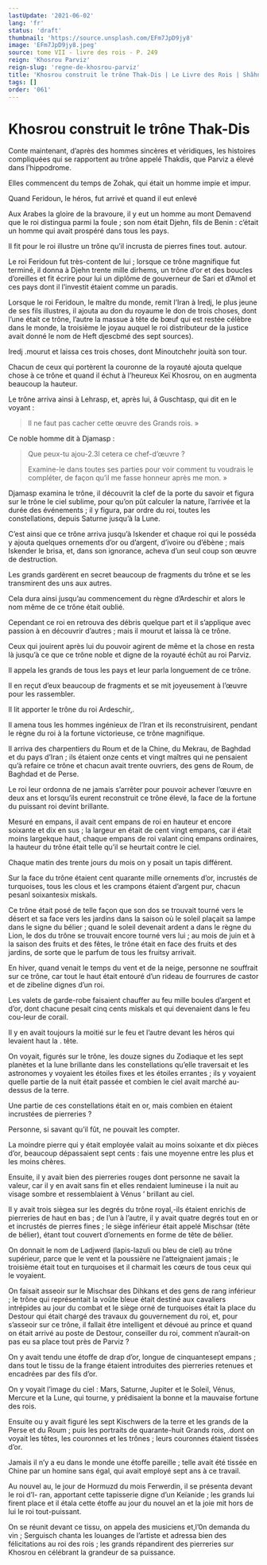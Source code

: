 ```yaml
---
lastUpdate: '2021-06-02'
lang: 'fr'
status: 'draft'
thumbnail: 'https://source.unsplash.com/EFm7JpD9jy8'
image: 'EFm7JpD9jy8.jpeg'
source: tome VII - livre des rois - P. 249
reign: 'Khosrou Parviz'
reign-slug: 'regne-de-khosrou-parviz'
title: 'Khosrou construit le trône Thak-Dis | Le Livre des Rois | Shâhnâmeh'
tags: []
order: '061'
---
```


<!-- LTeX: language=fr -->

# Khosrou construit le trône Thak-Dis

Conte maintenant, d’après des hommes sincères et véridiques, les histoires compliquées qui se rapportent au trône appelé Thakdis, que Parviz a élevé dans l’hippodrome.

Elles commencent du temps de Zohak, qui était un homme impie et impur.

Quand Feridoun, le héros, fut arrivé et quand il eut enlevé

Aux Arabes la gloire de la bravoure, il y eut un homme au mont Demavend que le roi distingua parmi la foule ; son nom était Djehn, fils de Benin : c’était un homme qui avait prospéré dans tous les pays.

Il fit pour le roi illustre un trône qu’il incrusta de pierres fines tout. autour.

Le roi Feridoun fut très-content de lui ; lorsque ce trône magnifique fut terminé, il donna à Djehn trente mille dirhems, un trône d’or et des boucles d’oreilles et fit écrire pour lui un diplôme de gouverneur de Sari et d’Amol et ces pays dont il l’investit étaient comme un paradis.

Lorsque le roi Feridoun, le maître du monde, remit l’Iran à Iredj, le plus jeune de ses fils illustres, il ajouta au don du royaume le don de trois choses, dont l’une était ce trône, l’autre la massue à tête de bœuf qui est restée célèbre dans le monde, la troisième le joyau auquel le roi distributeur de la justice avait donné le nom de Heft djescbmé des sept sources).

Iredj .mourut et laissa ces trois choses, dont Minoutchehr jouità son tour.

Chacun de ceux qui portèrent la couronne de la royauté ajouta quelque chose à ce trône et quand il échut à l’heureux Keï Khosrou, on en augmenta beaucoup la hauteur.

Le trône arriva ainsi à Lehrasp, et, après lui, â Guschtasp, qui dit en le voyant :

> Il ne faut pas cacher cette œuvre des Grands rois. »

Ce noble homme dit à Djamasp :

> Que peux-tu ajou-2.3l cetera ce chef-d’œuvre ?
>
> Examine-le dans toutes ses parties pour voir comment tu voudrais le compléter, de façon qu’il me fasse honneur après me mon. »

Djamasp examina le trône, il découvrit la clef de la porte du savoir et figura sur le trône le ciel sublime, pour qu’on pût calculer la nature, l’arrivée et la durée des événements ; il y figura, par ordre du roi, toutes les constellations, depuis Saturne jusqu’à la Lune.

C’est ainsi que ce trône arriva jusqu’à Iskender et chaque roi qui le posséda y ajouta quelques ornements d’or ou d’argent, d’ivoire ou d’ébène ; mais Iskender le brisa, et, dans son ignorance, acheva d’un seul coup son œuvre de destruction.

Les grands gardèrent en secret beaucoup de fragments du trône et se les transmirent des uns aux autres.

Cela dura ainsi jusqu’au commencement du règne d’Ardeschir et alors le nom même de ce trône était oublié.

Cependant ce roi en retrouva des débris quelque part et il s’applique avec passion à en découvrir d’autres ; mais il mourut et laissa là ce trône.

Ceux qui jouirent après lui du pouvoir agirent de même et la chose en resta là jusqu’à ce que ce trône noble et digne de la royauté échût au roi Parviz.

Il appela les grands de tous les pays et leur parla longuement de ce trône.

Il en reçut d’eux beaucoup de fragments et se mit joyeusement à l’œuvre pour les rassembler.

Il lit apporter le trône du roi Ardeschir,.

Il amena tous les hommes ingénieux de l’Iran et ils reconstruisirent, pendant le règne du roi à la fortune victorieuse, ce trône magnifique.

Il arriva des charpentiers du Roum et de la Chine, du Mekrau, de Baghdad et du pays d’Iran ; ils étaient onze cents et vingt maîtres qui ne pensaient qu’à refaire ce trône et chacun avait trente ouvriers, des gens de Roum, de Baghdad et de Perse.

Le roi leur ordonna de ne jamais s’arrêter pour pouvoir achever l’œuvre en deux ans et lorsqu’ils eurent reconstruit ce trône élevé, la face de la fortune du puissant roi devint brillante.

Mesuré en empans, il avait cent empans de roi en hauteur et encore soixante et dix en sus ; la largeur en était de cent vingt empans, car il était moins largekque haut, chaque empans de roi valant cinq empans ordinaires, la hauteur du trône était telle qu’il se heurtait contre le ciel.

Chaque matin des trente jours du mois on y posait un tapis différent.

Sur la face du trône étaient cent quarante mille ornements d’or, incrustés de turquoises, tous les clous et les crampons étaient d’argent pur, chacun pesanl soixantesix miskals.

Ce trône était posé de telle façon que son dos se trouvait tourné vers le désert et sa face vers les jardins dans la saison où le soleil plaçait sa lampe dans le signe du bélier ; quand le soleil devenait ardent a dans le règne du Lion, le dos du trône se trouvait encore tourné vers lui ; au mois de juin et à la saison des fruits et des fêtes, le trône était en face des fruits et des jardins, de sorte que le parfum de tous les fruitsy arrivait.

En hiver, quand venait le temps du vent et de la neige, personne ne souffrait sur ce trône, car tout le haut était entouré d’un rideau de fourrures de castor et de zibeline dignes d’un roi.

Les valets de garde-robe faisaient chauffer au feu mille boules d’argent et d’or, dont chacune pesait cinq cents miskals et qui devenaient dans le feu cou-leur de corail.

Il y en avait toujours la moitié sur le feu et l’autre devant les héros qui levaient haut la . tête.

On voyait, figurés sur le trône, les douze signes du Zodiaque et les sept planètes et la lune brillante dans les constellations qu’elle traversait et les astronomes y voyaient les étoiles fixes et les étoiles errantes ; ils y voyaient quelle partie de la nuit était passée et combien le ciel avait marché au-dessus de la terre.

Une partie de ces constellations était en or, mais combien en étaient incrustées de pierreries ?

Personne, si savant qu’il fût, ne pouvait les compter.

La moindre pierre qui y était employée valait au moins soixante et dix pièces d’or, beaucoup dépassaient sept cents : fais une moyenne entre les plus et les moins chères.

Ensuite, il y avait bien des pierreries rouges dont personne ne savait la valeur, car il y en avait sans fin et elles rendaient lumineuse i la nuit au visage sombre et ressemblaient à Vénus ’ brillant au ciel.

Il y avait trois siègea sur les degrés du trône royal,-ils étaient enrichis de pierreries de haut en bas ; de l’un à l’autre, il y avait quatre degrés tout en or et incrustés de pierres fines ; le siège inférieur était appelé Mischsar (tête de bélier), étant tout couvert d’ornements en forme de tête de bélier.

On donnait le nom de Ladjwerd (lapis-lazuli ou bleu de ciel) au trône supérieur, parce que le vent et la poussière ne l’atteignaient jamais ; le troisième était tout en turquoises et il charmait les cœurs de tous ceux qui le voyaient.

On faisait asseoir sur le Mischsar des Dihkans et des gens de rang inférieur ; le trône qui représentait la voûte bleue était destiné aux cavaliers intrépides au jour du combat et le siège orné de turquoises était la place du Destour qui était chargé des travaux du gouvernement du roi, et, pour s’asseoir sur ce trône, il fallait être intelligent et dévoué au prince et quand on était arrivé au poste de Destour, conseiller du roi, comment n’aurait-on pas eu sa place tout près de Parviz ?

On y avait tendu une étoffe de drap d’or, longue de cinquantesept empans ; dans tout le tissu de la frange étaient introduites des pierreries retenues et encadrées par des fils d’or.

On y voyait l’image du ciel : Mars, Saturne, Jupiter et le Soleil, Vénus, Mercure et la Lune, qui tourne, y prédisaient la bonne et la mauvaise fortune des rois.

Ensuite ou y avait figuré les sept Kischwers de la terre et les grands de la Perse et du Roum ; puis les portraits de quarante-huit Grands rois, .dont on voyait les têtes, les couronnes et les trônes ; leurs couronnes étaient tissées d’or.

Jamais il n’y a eu dans le monde une étoffe pareille ; telle avait été tissée en Chine par un homine sans égal, qui avait employé sept ans à ce travail.

Au nouvel au, le jour de Hormuzd du mois Ferwerdin, il se présenta devant le roi d’I-
ran, apportant cette tapisserie digne d’un Keïanide ; les grands lui firent place et il étala cette étoffe au jour du nouvel an et la joie mit hors de lui le roi tout-puissant.

On se réunit devant ce tissu, on appela des musiciens et,l’0n demanda du vin ; Serguisch chanta les louanges de l’artiste et adressa bien des félicitations au roi des rois ; les grands répandirent des pierreries sur Khosrou en célébrant la grandeur de sa puissance.
